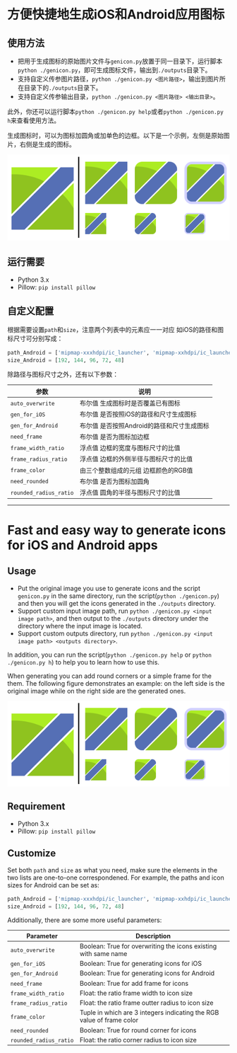 # 方便快捷地生成iOS和Android应用图标

## 使用方法

- 把用于生成图标的原始图片文件与`genicon.py`放置于同一目录下，运行脚本`python ./genicon.py`，即可生成图标文件，输出到`./outputs`目录下。
- 支持自定义传参图片路径，`python ./genicon.py <图片路径>`，输出到图片所在目录下的`./outputs`目录下。
- 支持自定义传参输出目录，`python ./genicon.py <图片路径> <输出目录>`。

此外，你还可以运行脚本`python ./genicon.py help`或者`python ./genicon.py h`来查看使用方法。

生成图标时，可以为图标加圆角或加单色的边框。以下是一个示例，左侧是原始图片，右侧是生成的图标。

![example_img](example.png)


## 运行需要

- Python 3.x
- Pillow: `pip install pillow`

## 自定义配置

根据需要设置`path`和`size`，注意两个列表中的元素应一一对应
如iOS的路径和图标尺寸可分别写成：

```python
path_Android = ['mipmap-xxxhdpi/ic_launcher', 'mipmap-xxhdpi/ic_launcher', 'mipmap-xhdpi/ic_launcher', 'mipmap-hdpi/ic_launcher', 'mipmap-mdpi/ic_launcher']
size_Android = [192, 144, 96, 72, 48]
```

除路径与图标尺寸之外，还有以下参数：

| 参数                     | 说明                        |
| ---------------------- | ------------------------- |
| `auto_overwrite`       | 布尔值 生成图标时是否覆盖已有图标         |
| `gen_for_iOS`          | 布尔值 是否按照iOS的路径和尺寸生成图标     |
| `gen_for_Android`      | 布尔值 是否按照Android的路径和尺寸生成图标 |
| `need_frame`           | 布尔值 是否为图标加边框              |
| `frame_width_ratio`    | 浮点值 边框的宽度与图标尺寸的比值         |
| `frame_radius_ratio`   | 浮点值 边框的外侧半径与图标尺寸的比值       |
| `frame_color`          | 由三个整数组成的元组 边框颜色的RGB值      |
| `need_rounded`         | 布尔值 是否为图标加圆角              |
| `rounded_radius_ratio` | 浮点值 圆角的半径与图标尺寸的比值         |


---


# Fast and easy way to generate icons for iOS and Android apps

## Usage

- Put the original image you use to generate icons and the script `genicon.py` in the same directory, run the script(`python ./genicon.py`) and then you will get the icons generated in the `./outputs` directory. 
- Support custom input image path, run `python ./genicon.py <input image path>`, and then output to the `./outputs` directory under the directory where the input image is located.
- Support custom outputs directory, run `python ./genicon.py <input image path> <outputs directory>`.

In addition, you can run the script(`python ./genicon.py help` or `python ./genicon.py h`) to help you to learn how to use this.

When generating you can add round corners or a simple frame for the them. The following figure demonstrates an example: on the left side is the original image while on the right side are the generated ones.

![example_img](example.png)


## Requirement

- Python 3.x
- Pillow: `pip install pillow`

## Customize

Set both `path` and `size` as what you need, make sure the elements in the two lists are one-to-one correspondened. For example,  the paths and icon sizes for Android can be set as:

```python
path_Android = ['mipmap-xxxhdpi/ic_launcher', 'mipmap-xxhdpi/ic_launcher', 'mipmap-xhdpi/ic_launcher', 'mipmap-hdpi/ic_launcher', 'mipmap-mdpi/ic_launcher']
size_Android = [192, 144, 96, 72, 48]
```

Additionally, there are some more useful parameters:

| Parameter              | Description                              |
| ---------------------- | ---------------------------------------- |
| `auto_overwrite`       | Boolean: True for overwriting the icons existing with same name |
| `gen_for_iOS`          | Boolean: True for generating icons for iOS |
| `gen_for_Android`      | Boolean: True for generating icons for Android |
| `need_frame`           | Boolean: True for add frame for icons    |
| `frame_width_ratio`    | Float: the ratio frame width to icon size |
| `frame_radius_ratio`   | Float: the ratio frame outter radius to icon size |
| `frame_color`          | Tuple in which are 3 integers indicating the RGB value of frame color |
| `need_rounded`         | Boolean: True for round corner for icons |
| `rounded_radius_ratio` | Float: the ratio corner radius to icon size |

